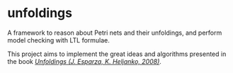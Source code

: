 # unfoldings

A framework to reason about Petri nets and their unfoldings, and perform model checking with LTL formulae.

This project aims to implement the great ideas and algorithms presented in the book [*Unfoldings (J. Esparza, K. Heljanko, 2008)*](https://link.springer.com/book/10.1007/978-3-540-77426-6).

